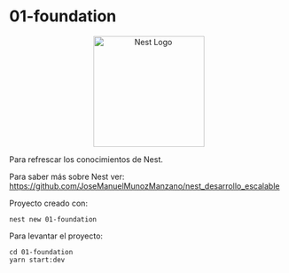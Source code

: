 # 01-foundation

<p align="center">
  <a href="http://nestjs.com/" target="blank"><img src="https://nestjs.com/img/logo-small.svg" width="200" alt="Nest Logo" /></a>
</p>

Para refrescar los conocimientos de Nest.

Para saber más sobre Nest ver: https://github.com/JoseManuelMunozManzano/nest_desarrollo_escalable

Proyecto creado con:

```
nest new 01-foundation
```

Para levantar el proyecto:

```
cd 01-foundation
yarn start:dev
```
